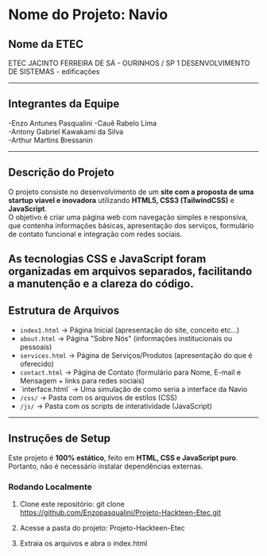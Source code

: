 # Nome do Projeto: Navio

## Nome da ETEC
ETEC JACINTO FERREIRA DE SÁ - OURINHOS / SP
1 DESENVOLVIMENTO DE SISTEMAS - edificações

---

## Integrantes da Equipe
-Enzo Antunes Pasqualini 
-Cauê Rabelo Lima  
-Antony Gabriel Kawakami da Silva  
-Arthur Martins Bressanin

---
## Descrição do Projeto
O projeto consiste no desenvolvimento de um **site com a proposta de uma startup viavel e inovadora** utilizando **HTML5, CSS3 (TailwindCSS)** e **JavaScript**.  
O objetivo é criar uma página web com navegação simples e responsiva, que contenha informações básicas, apresentação dos serviços, formulário de contato funcional e integração com redes sociais.  

As tecnologias **CSS** e **JavaScript** foram organizadas em **arquivos separados**, facilitando a manutenção e a clareza do código.  
---
## Estrutura de Arquivos
- `index1.html` → Página Inicial (apresentação do site, conceito etc...)  
- `about.html` → Página "Sobre Nós" (informações institucionais ou pessoais)
- `services.html` → Página de Serviços/Produtos (apresentação do que é oferecido)  
- `contact.html` → Página de Contato (formulário para Nome, E-mail e Mensagem + links para redes sociais)
- `interface.html´ → Uma simulação de como seria a interface da Navio
- `/css/` → Pasta com os arquivos de estilos (CSS)  
- `/js/` → Pasta com os scripts de interatividade (JavaScript)   
---
## Instruções de Setup
Este projeto é **100% estático**, feito em **HTML, CSS e JavaScript puro**.  
Portanto, não é necessário instalar dependências externas.

### Rodando Localmente
1. Clone este repositório:
   git clone https://github.com/Enzopasqualini/Projeto-Hackteen-Etec.git
   
2. Acesse a pasta do projeto:
   Projeto-Hackteen-Etec

3. Extraia os arquivos e abra o index.html
